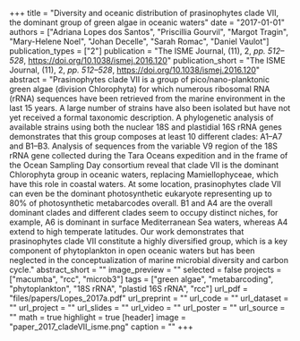 +++
title = "Diversity and oceanic distribution of prasinophytes clade VII, the dominant group of green algae in oceanic waters"
date = "2017-01-01"
authors = ["Adriana Lopes dos Santos", "Priscillia Gourvil", "Margot Tragin", "Mary-Helene Noel", "Johan Decelle", "Sarah Romac", "Daniel Vaulot"]
publication_types = ["2"]
publication = "The ISME Journal, (11), 2, _pp. 512–528_, https://doi.org/10.1038/ismej.2016.120"
publication_short = "The ISME Journal, (11), 2, _pp. 512–528_, https://doi.org/10.1038/ismej.2016.120"
abstract = "Prasinophytes clade VII is a group of pico/nano-planktonic green algae (division Chlorophyta) for which numerous ribosomal RNA (rRNA) sequences have been retrieved from the marine environment in the last 15 years. A large number of strains have also been isolated but have not yet received a formal taxonomic description. A phylogenetic analysis of available strains using both the nuclear 18S and plastidial 16S rRNA genes demonstrates that this group composes at least 10 different clades: A1–A7 and B1–B3. Analysis of sequences from the variable V9 region of the 18S rRNA gene collected during the Tara Oceans expedition and in the frame of the Ocean Sampling Day consortium reveal that clade VII is the dominant Chlorophyta group in oceanic waters, replacing Mamiellophyceae, which have this role in coastal waters. At some location, prasinophytes clade VII can even be the dominant photosynthetic eukaryote representing up to 80% of photosynthetic metabarcodes overall. B1 and A4 are the overall dominant clades and different clades seem to occupy distinct niches, for example, A6 is dominant in surface Mediterranean Sea waters, whereas A4 extend to high temperate latitudes. Our work demonstrates that prasinophytes clade VII constitute a highly diversified group, which is a key component of phytoplankton in open oceanic waters but has been neglected in the conceptualization of marine microbial diversity and carbon cycle."
abstract_short = ""
image_preview = ""
selected = false
projects = ["macumba", "rcc", "microb3"]
tags = ["green algae", "metabarcoding", "phytoplankton", "18S rRNA", "plastid 16S rRNA", "rcc"]
url_pdf = "files/papers/Lopes_2017a.pdf"
url_preprint = ""
url_code = ""
url_dataset = ""
url_project = ""
url_slides = ""
url_video = ""
url_poster = ""
url_source = ""
math = true
highlight = true
[header]
image = "paper_2017_cladeVII_isme.png"
caption = ""
+++
